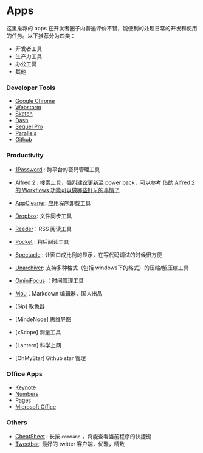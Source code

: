 # Apps

这里推荐的 apps 在开发者圈子内普遍评价不错，能便利的处理日常的开发和使用的任务。以下推荐分为四类：
* 开发者工具
* 生产力工具
* 办公工具
* 其他

### Developer Tools
- [Google Chrome](https://www.google.com/intl/en/chrome/browser/)
- [Webstorm](https://www.jetbrains.com/webstorm/)
- [Sketch](http://bohemiancoding.com/sketch/)
- [Dash](http://kapeli.com/dash)
- [Sequel Pro](http://www.sequelpro.com/)
- [Parallels](https://www.parallels.com/hk/)
- [Github](https://mac.github.com/)


### Productivity
- [1Password](https://agilebits.com/onepassword) : 跨平台的密码管理工具

- [Alfred 2](http://www.alfredapp.com/) :  搜索工具，强烈建议更新至 power pack，可以参考 [借助 Alfred 2 的 Workflows 功能可以做哪些好玩的事情？](http://www.zhihu.com/question/20656680)

- [AppCleaner](http://www.freemacsoft.net/appcleaner/): 应用程序卸载工具

- [Dropbox](https://www.dropbox.com/): 文件同步工具

- [Reeder](http://reederapp.com/)：RSS 阅读工具

- [Pocket](https://getpocket.com) : 稍后阅读工具

- [Spectacle](http://spectacleapp.com/) : 让窗口成比例的显示，在写代码调试的时候很方便

- [Unarchiver](http://wakaba.c3.cx/s/apps/unarchiver.html): 支持多种格式（包括 windows下的格式）的压缩/解压缩工具

- [OminiFocus](https://www.omnigroup.com/omnifocus) ：时间管理工具

- [Mou](http://25.io/mou/)：Markdown 编辑器，国人出品

- [Sip] 取色器

- [MindeNode] 思维导图

- [xScope] 测量工具

- [Lantern] 科学上网

- [OhMyStar] Github star 管理

### Office Apps
- [Keynote](http://www.apple.com/mac/keynote/)
- [Numbers](http://www.apple.com/mac/numbers/)
- [Pages](http://www.apple.com/mac/pages/)
- [Microsoft Office](http://www.microsoft.com/mac/buy)

### Others
- [CheatSheet](http://www.grandtotal.biz/CheatSheet/) : 长按 `command` ，将能查看当前程序的快捷键
- [Tweetbot](https://tapbots.com/software/tweetbot/mac/): 最好的 twitter 客户端，优雅，精致
